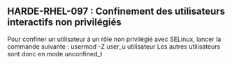 ## HARDE-RHEL-097 : Confinement des utilisateurs interactifs non privilégiés

Pour confiner un utilisateur à un rôle non privilégié avec SELinux, lancer la commande suivante :
usermod -Z user_u utilisateur
Les autres utilisateurs sont donc en mode unconfined_t

